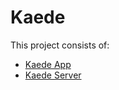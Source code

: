 # Kaede  
This project consists of:  

- [Kaede App](https://github.com/No767/kaede-app)  
- [Kaede Server](https://github.com/No767/kaede-server)  
